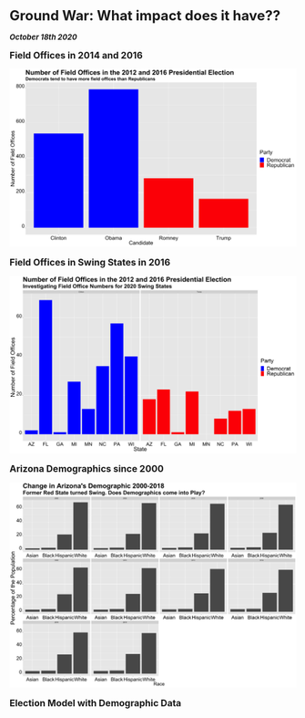 **<font size="5"> Ground War: What impact does it have?? </font>**

_**<font size="2"> October 18th 2020 </font>**_



**<font size="3"> Field Offices in 2014 and 2016 </font>**




![Field Offices](field_offices_number.png)



**<font size="3"> Field Offices in Swing States in 2016 </font>**




![Field Offices Swing 2016](field_offices_2016_swing.png)





**<font size="3"> Arizona Demographics since 2000 </font>**





![AZ Demographics](AZ_demographics.png)






**<font size="3"> Election Model with Demographic Data </font>**









